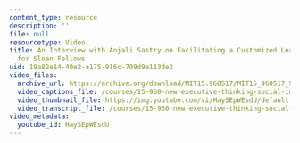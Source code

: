 ```yaml
---
content_type: resource
description: ''
file: null
resourcetype: Video
title: An Interview with Anjali Sastry on Facilitating a Customized Learning Experience
  for Sloan Fellows
uid: 19a82e14-40e2-a175-916c-709d9e113de2
video_files:
  archive_url: https://archive.org/download/MIT15.960S17/MIT15_960S17_Sastry_Instructor_Interview_300k.mp4
  video_captions_file: /courses/15-960-new-executive-thinking-social-impact-technology-projects-fall-2017-spring-2018/e63772aa4711502c992fc07e0df8409a_HaySEpWEsdU.vtt
  video_thumbnail_file: https://img.youtube.com/vi/HaySEpWEsdU/default.jpg
  video_transcript_file: /courses/15-960-new-executive-thinking-social-impact-technology-projects-fall-2017-spring-2018/5957c072253ec4ab2d85bcf4f7f7a6df_HaySEpWEsdU.pdf
video_metadata:
  youtube_id: HaySEpWEsdU
---
```

